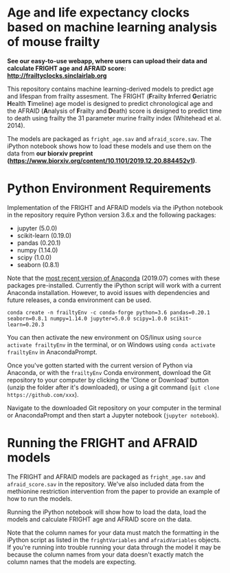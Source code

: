 # Age and life expectancy clocks based on machine learning analysis of mouse frailty

**See our easy-to-use webapp,  where users can upload their data and calculate FRIGHT age and AFRAID score: http://frailtyclocks.sinclairlab.org**

This repository contains machine learning-derived models to predict age and lifespan from frailty assesment. The FRIGHT (**F**railty **I**nferred **G**eriatric **H**ealth **T**imeline) age model is designed to predict chronological age and the AFRAID (**A**nalysis of **F**railty and **D**eath) score is designed to predict time to death using frailty the 31 parameter murine frailty index (Whitehead et al. 2014). 

The models are packaged as `fright_age.sav` and `afraid_score.sav`. The iPython notebook shows how to load these models and use them on the data from **our biorxiv preprint (https://www.biorxiv.org/content/10.1101/2019.12.20.884452v1)**. 

# Python Environment Requirements
Implementation of the FRIGHT and AFRAID models via the iPython notebook in the repository require Python version 3.6.x and the following packages:

- jupyter (5.0.0)
- scikit-learn (0.19.0)
- pandas (0.20.1)
- numpy (1.14.0)
- scipy (1.0.0)
- seaborn (0.8.1)

Note that the [most recent version of Anaconda](https://www.anaconda.com/distribution/) (2019.07) comes with these packages pre-installed. Currently the iPython script will work with a current Anaconda installation. However, to avoid issues with dependencies and future releases, a conda environment can be used.

`conda create -n frailtyEnv -c conda-forge python=3.6 pandas=0.20.1 seaborn=0.8.1 numpy=1.14.0 jupyter=5.0.0 scipy=1.0.0 scikit-learn=0.20.3`

You can then activate the new environment on OS/linux using `source activate frailtyEnv` in the terminal, or on Windows using `conda activate frailtyEnv` in AnacondaPrompt.

Once you've gotten started with the current version of Python via Anaconda, or with the `frailtyEnv` Conda environment, download the Git repository to your computer by clicking the 'Clone or Download' button (unzip the folder after it's downloaded), or using a git command (`git clone https://github.com/xxx`).

Navigate to the downloaded Git repository on your computer in the terminal or AnacondaPrompt and then start a Jupyter notebook (`jupyter notebook`).

# Running the FRIGHT and AFRAID models
The FRIGHT and AFRAID models are packaged as `fright_age.sav` and `afraid_score.sav` in the repository. We've also included data from the methionine restriction intervention from the paper to provide an example of how to run the models. 

Running the iPython notebook will show how to load the data, load the models and calculate FRIGHT age and AFRAID score on the data.

Note that the column names for your data must match the formatting in the iPython script as listed in the `frightVariables` and `afraidVariables` objects. If you're running into trouble running your data through the model it may be because the column names from your data doesn't exactly match the column names that the models are expecting.



